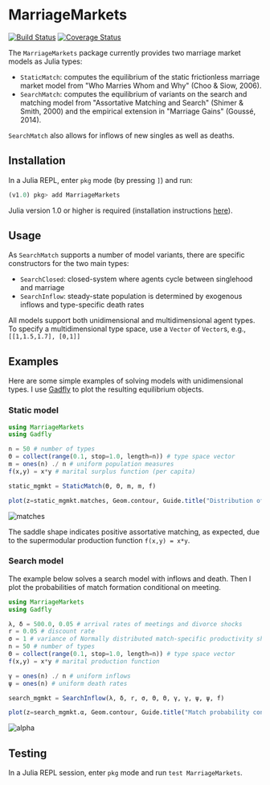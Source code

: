 # MarriageMarkets

[![Build Status](https://travis-ci.org/tobanw/MarriageMarkets.jl.svg?branch=master)](https://travis-ci.org/tobanw/MarriageMarkets.jl)
[![Coverage Status](https://coveralls.io/repos/github/tobanw/MarriageMarkets.jl/badge.svg?branch=master)](https://coveralls.io/github/tobanw/MarriageMarkets.jl?branch=master)

The `MarriageMarkets` package currently provides two marriage market models as Julia types:

- `StaticMatch`: computes the equilibrium of the static frictionless marriage market model from "Who Marries Whom and Why" (Choo & Siow, 2006).
- `SearchMatch`: computes the equilibrium of variants on the search and matching model from "Assortative Matching and Search" (Shimer & Smith, 2000) and the empirical extension in "Marriage Gains" (Goussé, 2014).

`SearchMatch` also allows for inflows of new singles as well as deaths.

## Installation

In a Julia REPL, enter `pkg` mode (by pressing `]`) and run:

```julia
(v1.0) pkg> add MarriageMarkets
```

Julia version 1.0 or higher is required (installation instructions [here][version]).

## Usage

As `SearchMatch` supports a number of model variants, there are specific constructors for the two main types:

* `SearchClosed`: closed-system where agents cycle between singlehood and marriage
* `SearchInflow`: steady-state population is determined by exogenous inflows and type-specific death rates

All models support both unidimensional and multidimensional agent types.
To specify a multidimensional type space, use a `Vector` of `Vector`s, e.g., `[[1,1.5,1.7], [0,1]]`

## Examples

Here are some simple examples of solving models with unidimensional types.
I use [Gadfly][gadfly] to plot the resulting equilibrium objects.

### Static model

```julia
using MarriageMarkets
using Gadfly

n = 50 # number of types
Θ = collect(range(0.1, stop=1.0, length=n)) # type space vector
m = ones(n) ./ n # uniform population measures
f(x,y) = x*y # marital surplus function (per capita)

static_mgmkt = StaticMatch(Θ, Θ, m, m, f)

plot(z=static_mgmkt.matches, Geom.contour, Guide.title("Distribution of matches"))
```

![matches](https://user-images.githubusercontent.com/667531/47978860-d9d14980-e074-11e8-83bd-c172e0045275.png)

The saddle shape indicates positive assortative matching, as expected, due to the supermodular production function `f(x,y) = x*y`.


### Search model

The example below solves a search model with inflows and death.
Then I plot the probabilities of match formation conditional on meeting.

```julia
using MarriageMarkets
using Gadfly

λ, δ = 500.0, 0.05 # arrival rates of meetings and divorce shocks
r = 0.05 # discount rate
σ = 1 # variance of Normally distributed match-specific productivity shocks
n = 50 # number of types
Θ = collect(range(0.1, stop=1.0, length=n)) # type space vector
f(x,y) = x*y # marital production function

γ = ones(n) ./ n # uniform inflows
ψ = ones(n) # uniform death rates

search_mgmkt = SearchInflow(λ, δ, r, σ, Θ, Θ, γ, γ, ψ, ψ, f)

plot(z=search_mgmkt.α, Geom.contour, Guide.title("Match probability conditional on meeting"))
```

![alpha](https://user-images.githubusercontent.com/667531/47978863-e05fc100-e074-11e8-9537-c35ae266aba3.png)


## Testing

In a Julia REPL session, enter `pkg` mode and run `test MarriageMarkets`.


[unregistered]:https://docs.julialang.org/en/latest/stdlib/Pkg/#Adding-unregistered-packages-1
[version]:http://julialang.org/downloads/platform.html
[gadfly]:http://gadflyjl.org/stable/
